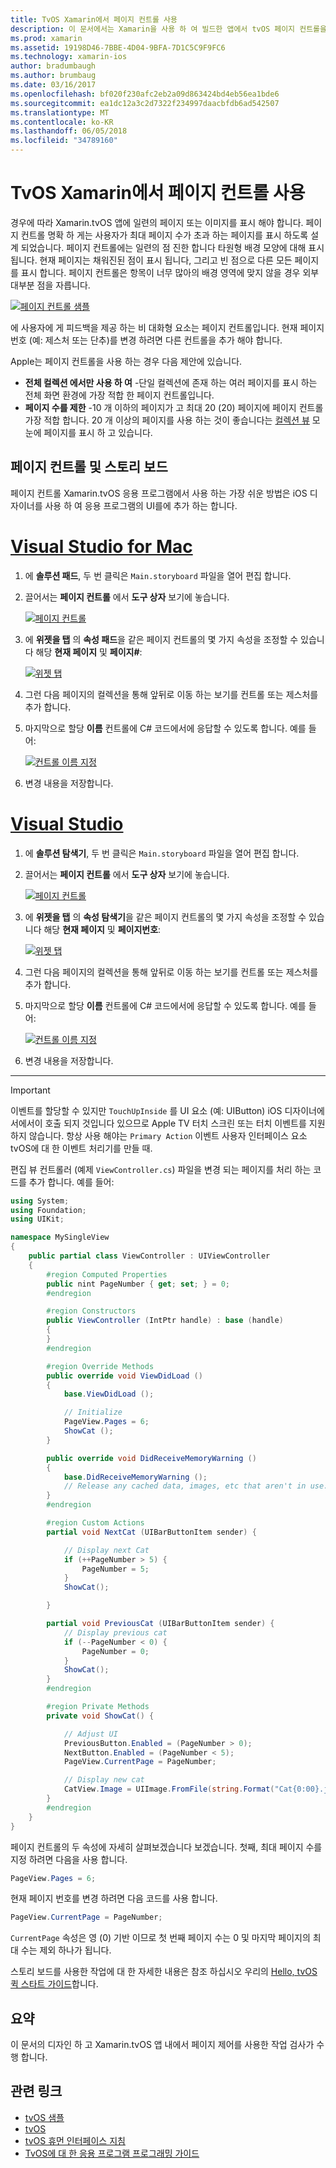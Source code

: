 ```yaml
---
title: TvOS Xamarin에서 페이지 컨트롤 사용
description: 이 문서에서는 Xamarin을 사용 하 여 빌드한 앱에서 tvOS 페이지 컨트롤을 사용 하는 방법을 설명 합니다. 제공 페이지 컨트롤에 대 한 자세한 설명, 스토리 보드에 설정 하는 방법에 설명 하 고 페이지 변경 이벤트에 응답을 살펴봅니다.
ms.prod: xamarin
ms.assetid: 19198D46-7BBE-4D04-9BFA-7D1C5C9F9FC6
ms.technology: xamarin-ios
author: bradumbaugh
ms.author: brumbaug
ms.date: 03/16/2017
ms.openlocfilehash: bf020f230afc2eb2a09d863424bd4eb56ea1bde6
ms.sourcegitcommit: ea1dc12a3c2d7322f234997daacbfdb6ad542507
ms.translationtype: MT
ms.contentlocale: ko-KR
ms.lasthandoff: 06/05/2018
ms.locfileid: "34789160"
---
```

# <a name="working-with-tvos-page-controls-in-xamarin"></a>TvOS Xamarin에서 페이지 컨트롤 사용

경우에 따라 Xamarin.tvOS 앱에 일련의 페이지 또는 이미지를 표시 해야 합니다. 페이지 컨트롤 명확 하 게는 사용자가 최대 페이지 수가 초과 하는 페이지를 표시 하도록 설계 되었습니다. 페이지 컨트롤에는 일련의 점 진한 합니다 타원형 배경 모양에 대해 표시 됩니다. 현재 페이지는 채워진된 점이 표시 됩니다, 그리고 빈 점으로 다른 모든 페이지를 표시 합니다. 페이지 컨트롤은 항목이 너무 많아의 배경 영역에 맞지 않을 경우 외부 대부분 점을 자릅니다.

[![](page-controls-images/page01.png "페이지 컨트롤 샘플")](page-controls-images/page01.png#lightbox)

에 사용자에 게 피드백을 제공 하는 비 대화형 요소는 페이지 컨트롤입니다. 현재 페이지 번호 (예: 제스처 또는 단추)를 변경 하려면 다른 컨트롤을 추가 해야 합니다.

Apple는 페이지 컨트롤을 사용 하는 경우 다음 제안에 있습니다.

- **전체 컬렉션 에서만 사용 하 여** -단일 컬렉션에 존재 하는 여러 페이지를 표시 하는 전체 화면 환경에 가장 적합 한 페이지 컨트롤입니다.
- **페이지 수를 제한** -10 개 이하의 페이지가 고 최대 20 (20) 페이지에 페이지 컨트롤 가장 적합 합니다. 20 개 이상의 페이지를 사용 하는 것이 좋습니다는 [컬렉션 뷰](~/ios/tvos/user-interface/collection-views.md) 모눈에 페이지를 표시 하 고 있습니다.

<a name="Page-Controls-and-Storyboards" />

## <a name="page-controls-and-storyboards"></a>페이지 컨트롤 및 스토리 보드

페이지 컨트롤 Xamarin.tvOS 응용 프로그램에서 사용 하는 가장 쉬운 방법은 iOS 디자이너를 사용 하 여 응용 프로그램의 UI를에 추가 하는 합니다.

# <a name="visual-studio-for-mactabvsmac"></a>[Visual Studio for Mac](#tab/vsmac)

    
1. 에 **솔루션 패드**, 두 번 클릭은 `Main.storyboard` 파일을 열어 편집 합니다.
1. 끌어서는 **페이지 컨트롤** 에서 **도구 상자** 보기에 놓습니다. 

    [![](page-controls-images/page02.png "페이지 컨트롤")](page-controls-images/page02.png#lightbox)
1. 에 **위젯을 탭** 의 **속성 패드**을 같은 페이지 컨트롤의 몇 가지 속성을 조정할 수 있습니다 해당 **현재 페이지** 및 **페이지#**: 

    [![](page-controls-images/page03.png "위젯 탭")](page-controls-images/page03.png#lightbox)
1. 그런 다음 페이지의 컬렉션을 통해 앞뒤로 이동 하는 보기를 컨트롤 또는 제스처를 추가 합니다.
1. 마지막으로 할당 **이름** 컨트롤에 C# 코드에서에 응답할 수 있도록 합니다. 예를 들어: 

    [![](page-controls-images/page04.png "컨트롤 이름 지정")](page-controls-images/page04.png#lightbox)
1. 변경 내용을 저장합니다.
    

# <a name="visual-studiotabvswin"></a>[Visual Studio](#tab/vswin)

    
1. 에 **솔루션 탐색기**, 두 번 클릭은 `Main.storyboard` 파일을 열어 편집 합니다.
1. 끌어서는 **페이지 컨트롤** 에서 **도구 상자** 보기에 놓습니다. 

    [![](page-controls-images/page02-vs.png "페이지 컨트롤")](page-controls-images/page02-vs.png#lightbox)
1. 에 **위젯을 탭** 의 **속성 탐색기**을 같은 페이지 컨트롤의 몇 가지 속성을 조정할 수 있습니다 해당 **현재 페이지** 및 **페이지번호**: 

    [![](page-controls-images/page03-vs.png "위젯 탭")](page-controls-images/page03-vs.png#lightbox)
1. 그런 다음 페이지의 컬렉션을 통해 앞뒤로 이동 하는 보기를 컨트롤 또는 제스처를 추가 합니다.
1. 마지막으로 할당 **이름** 컨트롤에 C# 코드에서에 응답할 수 있도록 합니다. 예를 들어: 

    [![](page-controls-images/page04-vs.png "컨트롤 이름 지정")](page-controls-images/page04-vs.png#lightbox)
1. 변경 내용을 저장합니다.
    

-----

> [!IMPORTANT]
> 이벤트를 할당할 수 있지만 `TouchUpInside` 를 UI 요소 (예: UIButton) iOS 디자이너에서에서이 호출 되지 것입니다 있으므로 Apple TV 터치 스크린 또는 터치 이벤트를 지원 하지 않습니다. 항상 사용 해야는 `Primary Action` 이벤트 사용자 인터페이스 요소 tvOS에 대 한 이벤트 처리기를 만들 때.

편집 뷰 컨트롤러 (예제 `ViewController.cs`) 파일을 변경 되는 페이지를 처리 하는 코드를 추가 합니다. 예를 들어:

```csharp
using System;
using Foundation;
using UIKit;

namespace MySingleView
{
    public partial class ViewController : UIViewController
    {
        #region Computed Properties
        public nint PageNumber { get; set; } = 0;
        #endregion

        #region Constructors
        public ViewController (IntPtr handle) : base (handle)
        {
        }
        #endregion

        #region Override Methods
        public override void ViewDidLoad ()
        {
            base.ViewDidLoad ();

            // Initialize
            PageView.Pages = 6;
            ShowCat ();
        }

        public override void DidReceiveMemoryWarning ()
        {
            base.DidReceiveMemoryWarning ();
            // Release any cached data, images, etc that aren't in use.
        }
        #endregion

        #region Custom Actions
        partial void NextCat (UIBarButtonItem sender) {

            // Display next Cat
            if (++PageNumber > 5) {
                PageNumber = 5;
            }
            ShowCat();

        }

        partial void PreviousCat (UIBarButtonItem sender) {
            // Display previous cat
            if (--PageNumber < 0) {
                PageNumber = 0;
            }
            ShowCat();
        }
        #endregion

        #region Private Methods
        private void ShowCat() {

            // Adjust UI
            PreviousButton.Enabled = (PageNumber > 0);
            NextButton.Enabled = (PageNumber < 5);
            PageView.CurrentPage = PageNumber;

            // Display new cat
            CatView.Image = UIImage.FromFile(string.Format("Cat{0:00}.jpg",PageNumber+1));
        }
        #endregion
    }
}
```

페이지 컨트롤의 두 속성에 자세히 살펴보겠습니다 보겠습니다. 첫째, 최대 페이지 수를 지정 하려면 다음을 사용 합니다.

```csharp
PageView.Pages = 6;
```

현재 페이지 번호를 변경 하려면 다음 코드를 사용 합니다.

```csharp
PageView.CurrentPage = PageNumber;
```

`CurrentPage` 속성은 영 (0) 기반 이므로 첫 번째 페이지 수는 0 및 마지막 페이지의 최대 수는 제외 하나가 됩니다.

스토리 보드를 사용한 작업에 대 한 자세한 내용은 참조 하십시오 우리의 [Hello, tvOS 퀵 스타트 가이드](~/ios/tvos/get-started/hello-tvos.md)합니다. 

<a name="Summary" />

## <a name="summary"></a>요약

이 문서의 디자인 하 고 Xamarin.tvOS 앱 내에서 페이지 제어를 사용한 작업 검사가 수행 합니다.



## <a name="related-links"></a>관련 링크

- [tvOS 샘플](https://developer.xamarin.com/samples/tvos/all/)
- [tvOS](https://developer.apple.com/tvos/)
- [tvOS 휴먼 인터페이스 지침](https://developer.apple.com/tvos/human-interface-guidelines/)
- [TvOS에 대 한 응용 프로그램 프로그래밍 가이드](https://developer.apple.com/library/prerelease/tvos/documentation/General/Conceptual/AppleTV_PG/)
